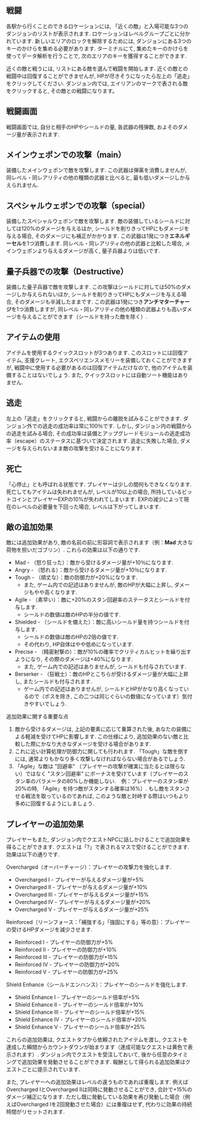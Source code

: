 ## 戦闘

各駅から行くことのできるロケーションには, 「近くの敵」と入場可能な3つのダンジョンのリストが表示されます. ロケーションはレベルグループごとに分かれています. 新しいエリアのロックを解除するためには, ダンジョンにある3つのキーのかけらを集める必要があります. ターミナルにて, 集めたキーのかけらを使ってデータ解析を行うことで, 次のエリアのキーを獲得することができます.
  
近くの敵と戦うには, リストにある敵を選んで戦闘を開始します. 近くの敵との戦闘中は回復することができませんが, HPが尽きそうになったら左上の「逃走」をクリックしてください. ダンジョン内では, エイリアンのマークで表される敵をクリックすると, その敵との戦闘になります。

## 戦闘画面
戦闘画面では, 自分と相手のHPやシールドの量, 各武器の残弾数, およそのダメージ量が表示されます. 

## メインウェポンでの攻撃（main）
装備したメインウェポンで敵を攻撃します. この武器は弾薬を消費しませんが, 同レベル・同レアリティの他の種類の武器と比べると, 最も低いダメージしか与えられません. 

## スペシャルウェポンでの攻撃（special）
装備したスペシャルウェポンで敵を攻撃します. 敵の装備しているシールドに対しては120%のダメージを与えるほか, シールドを削りきってHPにもダメージを与える場合, そのダメージにも補正がかかります. この武器は1発につき**エネルギーセル**を1つ消費します. 同レベル・同レアリティの他の武器と比較した場合, メインウェポンより与えるダメージが高く, 量子兵器よりは低いです. 

## 量子兵器での攻撃（Destructive）
装備した量子兵器で敵を攻撃します. この攻撃はシールドに対しては50%のダメージしか与えられないほか, シールドを削りきってHPにもダメージを与える場合, そのダメージも半減したままです. この武器は1発につき**アンチマターチャージ**を1つ消費しますが, 同レベル・同レアリティの他の種類の武器よりも高いダメージを与えることができます（シールドを持った敵を除く）.

## アイテムの使用
アイテムを使用するクイックスロットが3つあります. このスロットには回復アイテム, 支援クレート, エクスペリエンスメモリーを装備しておくことができますが, 戦闘中に使用する必要があるのは回復アイテムだけなので, 他のアイテムを装備することはないでしょう. また, クイックスロットには自動ソート機能はありません.

## 逃走
左上の「逃走」をクリックすると, 戦闘からの離脱を試みることができます. ダンジョン外での逃走の成功率は常に100％です. しかし, ダンジョン内の戦闘からの逃走を試みる場合, その成功率は装備とアップグレードモジュールの逃走成功率（escape）のステータスに基づいて決定されます. 逃走に失敗した場合, ダメージを与えられないまま敵の攻撃を受けることになります.

## 死亡
「心停止」とも呼ばれる状態です. プレイヤーは少しの間何もできなくなります. 死亡してもアイテムは失われませんが, レベルが10以上の場合, 所持しているビットコインとプレイヤーEXPの10%が失われてしまいます. EXPの減少によって現在のレベルの必要量を下回った場合, レベルは下がってしまいます.

## 敵の追加効果
  
敵には追加効果があり, 敵の名前の前に形容詞で表示されます（例：**Mad** 大きな荷物を担いだゴブリン）. これらの効果は以下の通りです.
  
 - Mad - （怒り狂った）：敵から受けるダメージ量が+10％になります.
 - Angry - （怒れる）：敵から受けるダメージ量が+10％になります.
 - Tough - （頑丈な）：敵の防御力が+20%になります.  
   - また, ゲーム内での記述はありませんが, 敵のHPが大幅に上昇し, ダメージもやや高くなります.  
 - Agile - （素早い）：敵に+20%のスタン回避率のステータスとシールドを付与します.  
   - シールドの数値は敵のHPの半分の値です.  
 - Shielded - （シールドを備えた）：敵に高いシールド量を持つシールドを付与します.  
   - シールドの数値は敵のHPの2倍の値です.  
   - その代わり, HP自体はやや低めになっています.  
 - Precise - （精密射撃の）：敵が10%の確率でクリティカルヒットを繰り出すようになり, その際のダメージは+40%になります.  
   - また, ゲーム内での記述はありませんが, シールドも付与されています.  
 - Berserker - （狂戦士）：敵のHPとこちらが受けるダメージ量が大幅に上昇し, またシールドも付与されます.  
   - ゲーム内での記述はありませんが, シールドとHPがかなり高くなっているので（ボスを除き, この二つは同じぐらいの数値になっています）気付きやすいでしょう.  

追加効果に関する重要な点

1. 敵から受けるダメージは, 上記の要素に応じて乗算された後, あなたの装備による軽減を受けてHPに影響します. この仕様により, 追加効果のない敵と比較した際にかなり大きなダメージを受ける場合があります. 
2. これに近い計算処理が防御力に関しても行われます. 「Tough」な敵を倒すには, 通常よりもかなり多く攻撃しなければならない場合があるでしょう.
3. 「Agile」な敵は "回避率" （プレイヤーの攻撃が確実に当たるとは限らない）ではなく "スタン回避率" にボーナスを受けています（プレイヤーのスタン率のパラメータの80%しか機能しない.　例：プレイヤーのスタン率が20%の時, 「Agile」を持つ敵がスタンする確率は16%）. もし敵をスタンさせる戦法を取っているのであれば, このような敵と対峙する際はいつもより多めに回復するようにしましょう.  

## プレイヤーの追加効果
  
プレイヤーもまた, ダンジョン内でクエストNPCに話しかけることで追加効果を得ることができます. クエストは「?」で表されるマスで受けることができます. 効果は以下の通りです.
  
Overcharged（オーバーチャージ）：プレイヤーの攻撃力を強化します.
 - Overcharged I - プレイヤーが与えるダメージ量が+5%
 - Overcharged II - プレイヤーが与えるダメージ量が+10%
 - Overcharged III - プレイヤーが与えるダメージ量が+15%
 - Overcharged IV - プレイヤーが与えるダメージ量が+20%
 - Overcharged V - プレイヤーが与えるダメージ量が+25%
  
Reinforced（リーンフォース：「補強する」「強固にする」等の意）：プレイヤーの受けるHPダメージを減少させます.
 - Reinforced I - プレイヤーの防御力が+5%
 - Reinforced II - プレイヤーの防御力が+10% 
 - Reinforced III - プレイヤーの防御力が+15%
 - Reinforced IV - プレイヤーの防御力が+20%
 - Reinforced V - プレイヤーの防御力が+25%
  
 Shield Enhance（シールドエンハンス）：プレイヤーのシールドを強化します.
 - Shield Enhance I - プレイヤーのシールド倍率が+5%
 - Shield Enhance II - プレイヤーのシールド倍率が+10% 
 - Shield Enhance III - プレイヤーのシールド倍率が+15%  
 - Shield Enhance IV - プレイヤーのシールド倍率が+20%
 - Shield Enhance V - プレイヤーのシールド倍率が+25%

これらの追加効果は, クエストタブから依頼されたアイテムを渡し, クエストを達成した瞬間からカウントダウンが始まります（達成可能なクエストは黄色で表示されます）. ダンジョン内でクエストを受注しておいて, 後から任意のタイミングで追加効果を発動させることができます. 報酬として得られる追加効果はクエストごとに提示されています.

また, プレイヤーへの追加効果はレベルの違うものであれば重複します. 例えばOvercharged IとOvercharged IIは同時に発動させることができ, 合計で+15%のダメージ補正になります. ただし既に発動している効果を再び発動した場合（例えばOvercharged Iを2回発動させた場合）には重複はせず, 代わりに効果の持続時間がリセットされます.

